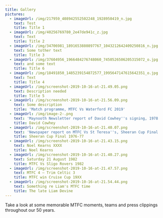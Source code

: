 ```yaml
---
title: Gallery
pictures:
  - imageUrl: /img/217959_408942552502248_1928950419_n.jpg
    text: Test
    title: Title 1
  - imageUrl: /img/40256769780_2e47de941c_z.jpg
    text: Text
    title: Title 2
  - imageUrl: /img/34706981_1891653880897767_1043212642409250816_n.jpg
    text: Some tother text
    title: Title 3
  - imageUrl: /img/37604956_1966484276748060_7450526506205315072_o.jpg
    text: and some text
    title: Title 6
  - imageUrl: /img/18491850_1485239154872577_1995647147615642351_o.jpg
    text: Text
    title: Title 4
  - imageUrl: /img/screenshot-2019-10-16-at-21.49.05.png
    text: Description needed
    title: Title 5
  - imageUrl: /img/screenshot-2019-10-16-at-21.56.09.png
    text: Some description
    title: 'Match programme, MTFC Vs Waterford FC 2019'
  - imageUrl: /img/image-2-.png
    text: 'Maynooth Newsletter report of David Cowhey''s signing, 1978'
    title: David Cowhey
  - imageUrl: /img/screenshot-2019-10-16-at-21.40.07.png
    text: 'Newspaper report on MTFC Vs St Teresa''s, Sheeran Cup Final.'
    title: Sheeran Cup Final 1976-77
  - imageUrl: /img/screenshot-2019-10-16-at-21.43.15.png
    text: Noel Kearns XXXX
    title: Noel Kearns
  - imageUrl: /img/screenshot-2019-10-16-at-21.40.27.png
    text: Saturday 21 August 1982
    title: MTFC Vs Sligo Rovers 1982
  - imageUrl: /img/screenshot-2019-10-16-at-21.47.57.png
    text: MTFC 4 – Trim Celtic 3
    title: MTFC win Cruise Cup 19XX
  - imageUrl: /img/screenshot-2019-10-16-at-21.54.44.png
    text: Something re Liam's MTFC time
    title: The late Liam Devine
---
```

Take a look at some memorable MTFC moments, teams and press clippings throughout our 50 years.
